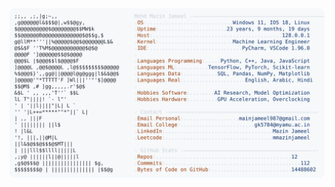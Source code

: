 <picture>
  <source srcset="https://raw.githubusercontent.com/mmazinjameel/mmazinjameel/main/dark_mode.svg?v=1756066235" media="(prefers-color-scheme: dark)">
  <img src="https://raw.githubusercontent.com/mmazinjameel/mmazinjameel/main/light_mode.svg?v=1756066235">
</picture>
